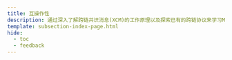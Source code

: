 ```yaml
---
title: 互操作性
description: 通过深入了解跨链共识消息(XCM)的工作原理以及探索已有的跨链协议来学习Moonbeam上的互操作性。
template: subsection-index-page.html
hide:
  - toc
  - feedback
---
```

